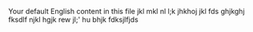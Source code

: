 Your default English content in this file
jkl
mkl
nl
l;k
jhkhoj
jkl
fds
ghjkghj
fksdlf
njkl
hgjk
rew
jl;'
hu
bhjk
fdksjlfjds
